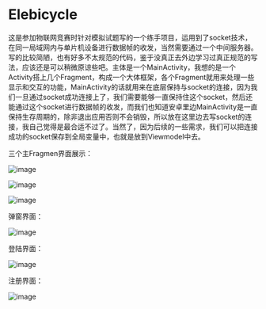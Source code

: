 # Elebicycle
这是参加物联网竞赛时针对模拟试题写的一个练手项目，运用到了socket技术，在同一局域网内与单片机设备进行数据帧的收发，当然需要通过一个中间服务器。写的比较简陋，也有好多不太规范的代码，鉴于没真正去外边学习过真正规范的写法，应该还是可以稍微原谅些吧。主体是一个MainActivity，我想的是一个Activity搭上几个Fragment，构成一个大体框架，各个Fragment就用来处理一些显示和交互的功能，MainActivity的话就用来在底层保持与socket的连接，因为我们一旦通过socket成功连接上了，我们需要能够一直保持住这个socket，然后还能通过这个socket进行数据帧的收发，而我们也知道安卓里边MainActivity是一直保持生存周期的，除非退出应用否则不会销毁，所以放在这里边去写socket的连接，我自己觉得是最合适不过了。当然了，因为后续的一些需求，我们可以把连接成功的socket保存到全局变量中，也就是放到Viewmodel中去。

三个主Fragmen界面展示：

![image](https://user-images.githubusercontent.com/75819020/228221208-3c43b276-b814-48e9-9611-0c3a22556f79.png)

![image](https://user-images.githubusercontent.com/75819020/228221305-166be21c-1978-4bac-bec0-b3ec5aea30b6.png)

![image](https://user-images.githubusercontent.com/75819020/228221391-892641f3-337e-4500-8c37-62efaf210fde.png)


弹窗界面：

![image](https://user-images.githubusercontent.com/75819020/228221638-f1d3e9b8-2443-4d9f-8e9f-ed69026b0b24.png)

登陆界面：

![image](https://user-images.githubusercontent.com/75819020/228221743-a1d000c8-1fe4-4c97-ac84-e3e32eac7c1f.png)

注册界面：

![image](https://user-images.githubusercontent.com/75819020/228221854-8b59c873-5eaa-452d-8ae9-eb7cd41645f3.png)
